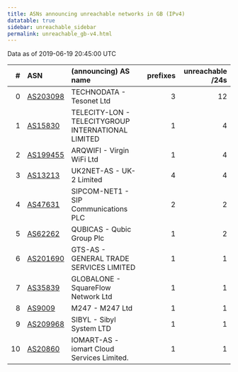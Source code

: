 ```yaml
---
title: ASNs announcing unreachable networks in GB (IPv4)
datatable: true
sidebar: unreachable_sidebar
permalink: unreachable_gb-v4.html
---
```


Data as of 2019-06-19 20:45:00 UTC


<div class="datatable-begin"></div>

|   # | ASN                                      | (announcing) AS name                               |   prefixes |   unreachable /24s |
|----:|:-----------------------------------------|:---------------------------------------------------|-----------:|-------------------:|
|   0 | [AS203098](unreachable_AS203098-v4.html) | TECHNODATA - Tesonet Ltd                           |          3 |                 12 |
|   1 | [AS15830](unreachable_AS15830-v4.html)   | TELECITY-LON - TELECITYGROUP INTERNATIONAL LIMITED |          1 |                  4 |
|   2 | [AS199455](unreachable_AS199455-v4.html) | ARQWIFI - Virgin WiFi Ltd                          |          1 |                  4 |
|   3 | [AS13213](unreachable_AS13213-v4.html)   | UK2NET-AS - UK-2 Limited                           |          4 |                  4 |
|   4 | [AS47631](unreachable_AS47631-v4.html)   | SIPCOM-NET1 - SIP Communications PLC               |          2 |                  2 |
|   5 | [AS62262](unreachable_AS62262-v4.html)   | QUBICAS - Qubic Group Plc                          |          1 |                  2 |
|   6 | [AS201690](unreachable_AS201690-v4.html) | GTS-AS - GENERAL TRADE SERVICES LIMITED            |          1 |                  1 |
|   7 | [AS35839](unreachable_AS35839-v4.html)   | GLOBALONE - SquareFlow Network Ltd                 |          1 |                  1 |
|   8 | [AS9009](unreachable_AS9009-v4.html)     | M247 - M247 Ltd                                    |          1 |                  1 |
|   9 | [AS209968](unreachable_AS209968-v4.html) | SIBYL - Sibyl System LTD                           |          1 |                  1 |
|  10 | [AS20860](unreachable_AS20860-v4.html)   | IOMART-AS - iomart Cloud Services Limited.         |          1 |                  1 |

<div class="datatable-end"></div>